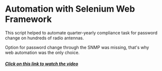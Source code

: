 ######  <h1> Automation with Selenium Web Framework
 
This script helped to automate quarter-yearly compliance task for password change on hundreds of radio antennas.

Option for password change through the SNMP was missing, that's why web automation was the only choice.

<h5><a href="https://arturfatkul.github.io/webautomation-4radio-antennas/">Сlick on this link to watch the video</a></h5>
